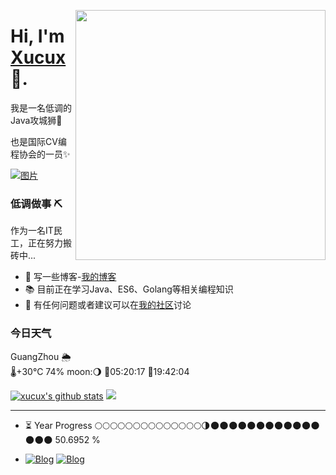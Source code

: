 <a href="https://xucux.github.io" target="_blank"><img align="right" width="400" src="https://cdn.jsdelivr.net/gh/xu-ux/static/img/blog/2021/cat.gif"></a>

# Hi, I'm [Xucux](https://xucux.github.io) 👋.

我是一名低调的Java攻城狮🦁

也是国际CV编程协会的一员✨

[![图片](https://mock.apifox.cn/m1/2137218-0-default/weather/test)](https://xucux.github.io)

### 低调做事 ⛏

作为一名IT民工，正在努力搬砖中...
- 🌱 写一些博客-[我的博客](https://xucux.github.io)
- 📚 目前正在学习Java、ES6、Golang等相关编程知识
- 💬 有任何问题或者建议可以在[我的社区](https://github.com/xucux/xucux/discussions)讨论


### 今日天气

<!--START_WEATHER-->
GuangZhou 🌦  
🌡+30°C 74% moon:🌖
🌄05:20:17 🌇19:42:04
<!--END_WEATHER-->

[![xucux's github stats](https://github-readme-stats.vercel.app/api?username=xucux&show_icons=true&icon_color=0366d6&text_color=24292e&bg_color=ffffff&hide_title=true)](https://github.com/xu-ux/blog-crawl-admin)
![](https://github-readme-stats.vercel.app/api/top-langs/?username=xucux&layout=compact)

---
<!--START_SECTION:progressBar-->

- ⏳ Year Progress  🌕🌕🌕🌕🌕🌕🌕🌕🌕🌕🌕🌕🌕🌕🌗🌑🌑🌑🌑🌑🌑🌑🌑🌑🌑🌑🌑🌑🌑🌑  50.6952 %

<!--END_SECTION:progressBar-->

- 
    [![Blog](https://img.shields.io/badge/Blog-博客园-blue?logo=Blogger&logoColor=white)](https://www.cnblogs.com/xu-ux/)
    [![Blog](https://img.shields.io/badge/Blog-CSDN-red?logo=Blogger&logoColor=red)](https://blog.csdn.net/qq_35341203)



<!--
**xucux/xucux** is a ✨ _special_ ✨ repository because its `README.md` (this file) appears on your GitHub profile.

Here are some ideas to get you started:
- 🔭 I’m currently working on a Java project
- 🌱 I’m currently learning golang and javascipt ES6
- 🔭 I’m currently working on ...
- 🌱 I’m currently learning ...
- 👯 I’m looking to collaborate on ...
- 🤔 I’m looking for help with ...
- 💬 Ask me about ...
- 📫 How to reach me: ...
- 😄 Pronouns: ...
- ⚡ Fun fact: ...
-->
